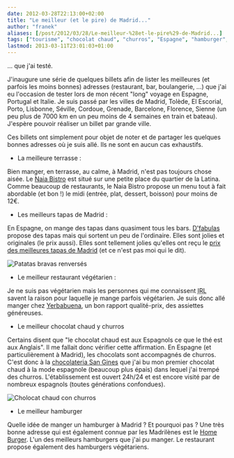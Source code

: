 ```yaml
---
date: 2012-03-28T22:13:00+02:00
title: "Le meilleur (et le pire) de Madrid..."
author: "franek"
aliases: [/post/2012/03/28/Le-meilleur-%28et-le-pire%29-de-Madrid...]
tags: ["tourisme", "chocolat chaud", "churros", "Espagne", "hamburger", "Madrid", "restaurant", "road-trip-europe-sud", "tapas"]
lastmod: 2013-03-11T23:01:03+01:00
---
```

... que j'ai testé.

J'inaugure une série de quelques billets afin de lister les meilleures (et parfois les moins bonnes) adresses (restaurant, bar, boulangerie, ...) que j'ai eu l'occasion de tester lors de mon récent "long" voyage en Espagne, Portugal et Italie. Je suis passé par les villes de Madrid, Tolède, El Escorial, Porto, Lisbonne, Séville, Cordoue, Grenade, Barcelone, Florence, Sienne (un peu plus de 7000 km en un peu moins de 4 semaines en train et bateau). J'espère pouvoir réaliser un billet par grande ville.

Ces billets ont simplement pour objet de noter et de partager les quelques bonnes adresses où je suis allé. Ils ne sont en aucun cas exhaustifs.

- La meilleure terrasse :

Bien manger, en terrasse, au calme, à Madrid, n'est pas toujours chose aisée. Le [Naia Bistro](http://www.naiarestaurante.com/) est situé sur une petite place du quartier de la Latina. Comme beaucoup de restaurants, le Naia Bistro propose un menu tout à fait abordable (et bon !) le midi (entrée, plat, dessert, boisson) pour moins de 12€.

- Les meilleurs tapas de Madrid :

En Espagne, on mange des tapas dans quasiment tous les bars. [D'fabulas](http://dfabula.com/) propose des tapas mais qui sortent un peu de l'ordinaire. Elles sont jolies et originales (le prix aussi). Elles sont tellement jolies qu'elles ont reçu le [prix des meilleures tapas de Madrid](http://www.neo2.es/blog/2012/03/los-mejores-pinchos-en-madrid/) (et ce n'est pas moi qui le dit).

![Patatas bravas renversés](https://franek.chicour.net/public/tourisme/espagne-portugal-italie/.Patatas_bravas_renverses_m.jpg "Patatas bravas renversés, mar. 2012")

- Le meilleur restaurant végétarien :

Je ne suis pas végétarien mais les personnes qui me connaissent <acronym title="In Real Life">IRL</acronym> savent la raison pour laquelle je mange parfois végétarien. Je suis donc allé manger chez [Yerbabuena](http://www.yerbabuena.ws/), un bon rapport qualité-prix, des assiettes généreuses.

- Le meilleur chocolat chaud y churros

Certains disent que "le chocolat chaud est aux Espagnols ce que le thé est aux Anglais". Il me fallait donc vérifier cette affirmation. En Espagne (et particulièrement à Madrid), les chocolats sont accompagnés de churros. C'est donc à la [chocolateria San Gines](http://www.monnuage.fr/point-d-interet/la-chocolaterie-san-gines-a41644) que j'ai bu mon premier chocolat chaud à la mode espagnole (beaucoup plus épais) dans lequel j'ai trempé des churros. L'établissement est ouvert 24h/24 et est encore visité par de nombreux espagnols (toutes générations confondues).

![Cholocat chaud con churros](https://franek.chicour.net/public/tourisme/espagne-portugal-italie/.P1050037_m.jpg "Cholocat chaud con churros, mar. 2012")

- Le meilleur hamburger

Quelle idée de manger un hamburger à Madrid ? Et pourquoi pas ? Une très bonne adresse qui est également connue par les Madrilènes est le [Home Burger](http://www.homeburgerbar.com). L'un des meilleurs hamburgers que j'ai pu manger. Le restaurant propose également des hamburgers végétariens.

